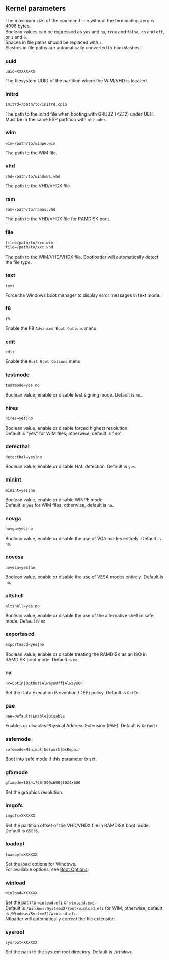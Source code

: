 ## Kernel parameters

The maximum size of the command line without the terminating zero is 4096 bytes.  
Boolean values can be expressed as `yes` and `no`, `true` and `false`, `on` and `off`, or `1` and `0`.  
Spaces in file paths should be replaced with `:`.  
Slashes in file paths are automatically converted to backslashes.  

### uuid
```
uuid=XXXXXXXX
```
The filesystem UUID of the partition where the WIM/VHD is located.  

### initrd
```
initrd=/path/to/initrd.cpio
```
The path to the initrd file when booting with GRUB2 (<2.12) under UEFI.  
Must be in the same ESP partition with `ntloader`.  

### wim
```
wim=/path/to/winpe.wim
```
The path to the WIM file.  

### vhd
```
vhd=/path/to/windows.vhd
```
The path to the VHD/VHDX file.  

### ram
```
ram=/path/to/ramos.vhd
```
The path to the VHD/VHDX file for RAMDISK boot.  

### file
```
file=/path/to/xxx.wim
file=/path/to/xxx.vhd
```
The path to the WIM/VHD/VHDX file. Bootloader will automatically detect the file type.  

### text
```
text
```
Force the Windows boot manager to display error messages in text mode.  

### f8
```
f8
```
Enable the F8 `Advanced Boot Options` menu.  

### edit
```
edit
```
Enable the `Edit Boot Options` menu.  

### testmode
```
testmode=yes|no
```
Boolean value, enable or disable test signing mode. Default is `no`.  

### hires
```
hires=yes|no
```
Boolean value, enable or disable forced highest resolution.  
Default is "yes" for WIM files; otherwise, default is "no".  

### detecthal
```
detecthal=yes|no
```
Boolean value, enable or disable HAL detection. Default is `yes`.  

### minint
```
minint=yes|no
```
Boolean value, enable or disable WINPE mode.  
Default is `yes` for WIM files; otherwise, default is `no`.  

### novga
```
novga=yes|no
```
Boolean value, enable or disable the use of VGA modes entirely. Default is `no`.  

### novesa
```
novesa=yes|no
```
Boolean value, enable or disable the use of VESA modes entirely. Default is `no`.  

### altshell
```
altshell=yes|no
```
Boolean value, enable or disable the use of the alternative shell in safe mode. Default is `no`.  

### exportascd
```
exportascd=yes|no
```
Boolean value, enable or disable treating the RAMDISK as an ISO in RAMDISK boot mode. Default is `no`.  

### nx
```
nx=OptIn|OptOut|AlwaysOff|AlwaysOn
```
Set the Data Execution Prevention (DEP) policy. Default is `OptIn`.  

### pae
```
pae=Default|Enable|Disable
```
Enables or disables Physical Address Extension (PAE). Default is `Default`.

### safemode
```
safemode=Minimal|Network|DsRepair
```
Boot into safe mode if this parameter is set.  

### gfxmode
```
gfxmode=1024x768|800x600|1024x600
```
Set the graphics resolution.  

### imgofs
```
imgofs=XXXXXX
```
Set the partition offset of the VHD/VHDX file in RAMDISK boot mode. Default is `65536`.  

### loadopt
```
loadopt=XXXXXX
```
Set the load options for Windows.  
For available options, see [Boot Options](https://www.geoffchappell.com/notes/windows/boot/editoptions.htm).  

### winload
```
winload=XXXXXX
```
Set the path to `winload.efi` or `winload.exe`.  
Default is `/Windows/System32/Boot/winload.efi` for WIM; otherwise, default is `/Windows/System32/winload.efi`.  
Ntloader will automatically correct the file extension.  

### sysroot
```
sysroot=XXXXXX
```
Set the path to the system root directory. Default is `/Windows`.  

<div style="page-break-after: always;"></div>

